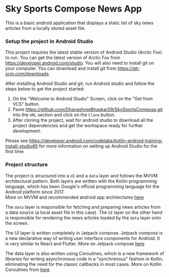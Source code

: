 
# Sky Sports Compose News App

This is a basic android application that displays a static list of sky news articles from a locally stored asset file. 


### Setup the project in Android Studio
This project requires the latest stable version of Android Studio (Arctic Fox) to run. You can get the latest version of Arctic Fox from https://developer.android.com/studio. You will also need to install git on your computer. You can download and install git from https://git-scm.com/downloads. 

After installing Android Studio and git, run Android studio and follow the steps below to get the project started:

 1. On the "Welcome to Android Studio" Screen, click on the "Get from VCS" button.
 2. Paste https://github.com/DhanashreeBhaskar09/SkySportsCompose.git into the `URL` section and click on the `Clone` button. 
 3. After cloning the project, wait for android studio to download all the project dependencies and get the workspace ready for further development. 
 
Please see https://developer.android.com/codelabs/kotlin-android-training-install-studio#0 for more information on setting up Android Studio for the first time

### Project structure
The project is structured into a `UI` and a `data` layer and follows the MVVM architectural pattern. Both layers are written with the Kotlin programming language, which has been  Google's official programming language for the Android platform since 2017.  
More on MVVM and recommended android app architectures [here](https://developer.android.com/jetpack/guide) 

The `data` layer is responsible for fetching and preparing news articles from a data source (a local asset file in this case). The `UI` layer on the other hand is responsible for rendering the news articles loaded by the `data` layer onto the screen. 

The UI layer is written completely in Jetpack compose. Jetpack compose is a new declarative way of writing user interface components for Android. It is very similar to React and Flutter. 
More on Jetpack compose [here](https://developer.android.com/jetpack/compose) 

The data layer is also written using Coroutines, which is a new framework of libraries for writing asynchronous code in a "synchronous" fashion in Kotlin, eliminating the need for the classic callbacks in most cases. 
More on Kotlin Coroutines from [here](https://kotlinlang.org/docs/coroutines-overview.html) 
